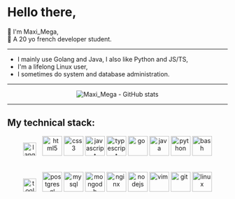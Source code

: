 <div id="header" align="left">
  <h1>Hello there,</h1>

👋 I'm Maxi_Mega,\
📌 A 20 yo french developer student.
</div>

<hr />

- I mainly use Golang and Java, I also like Python and JS/TS,
- I'm a lifelong Linux user,
- I sometimes do system and database administration.

<hr />

<div id="stats" align="center">
  <img alt="Maxi_Mega - GitHub stats" src="https://github-readme-stats.vercel.app/api?username=Maxi-Mega&custom_title=My%20GitHub%20Stats:&show_icons=true&hide_border=true&hide=stars&theme=react" />
</div>

<hr />

## My technical stack:

<div id="icons" align="center" style="margin-bottom: 30px">
    <img alt="languages" height="30px" src="https://img.shields.io/badge/-⬖ Languages-61d9fa" style="margin: 7px 10px 7px 0;"/>
    <img alt="html5" height="45px" width="45px" src="https://cdn.jsdelivr.net/gh/devicons/devicon/icons/html5/html5-plain.svg" />
    <img alt="css3" height="45px" width="45px" src="https://cdn.jsdelivr.net/gh/devicons/devicon/icons/css3/css3-plain.svg" />
    <img alt="javascript" height="45px" width="45px" src="https://cdn.jsdelivr.net/gh/devicons/devicon/icons/javascript/javascript-plain.svg" />
    <img alt="typescript" height="45px" width="45px" src="https://cdn.jsdelivr.net/gh/devicons/devicon/icons/typescript/typescript-plain.svg" />
    <img alt="go" height="45px" width="45px" src="https://cdn.jsdelivr.net/gh/devicons/devicon/icons/go/go-original-wordmark.svg" />
    <img alt="java" height="45px" width="45px" src="https://cdn.jsdelivr.net/gh/devicons/devicon/icons/java/java-original.svg" />
    <img alt="python" height="45px" width="45px" src="https://cdn.jsdelivr.net/gh/devicons/devicon/icons/python/python-original.svg" />
    <img alt="bash" height="45px" width="45px" src="https://cdn.jsdelivr.net/gh/devicons/devicon/icons/bash/bash-original.svg" />
</div>

<div id="Tools" align="center">
    <img alt="tools" height="30px" src="https://img.shields.io/badge/-⬖ Tools-61d9fa" style="margin: 7px 10px 7px 0;"/>
    <img alt="postgresql" height="45px" width="45px" src="https://cdn.jsdelivr.net/gh/devicons/devicon/icons/postgresql/postgresql-plain.svg" />
    <img alt="mysql" height="45px" width="45px" src="https://cdn.jsdelivr.net/gh/devicons/devicon/icons/mysql/mysql-original.svg" />
    <img alt="mongodb" height="45px" width="45px" src="https://cdn.jsdelivr.net/gh/devicons/devicon/icons/mongodb/mongodb-original.svg" />
    <img alt="nginx" height="45px" width="45px" src="https://cdn.jsdelivr.net/gh/devicons/devicon/icons/nginx/nginx-original.svg" />
    <img alt="nodejs" height="45px" width="45px" src="https://cdn.jsdelivr.net/gh/devicons/devicon/icons/nodejs/nodejs-original.svg" />
    <img alt="vim" height="45px" width="45px" src="https://cdn.jsdelivr.net/gh/devicons/devicon/icons/vim/vim-plain.svg" />
    <img alt="git" height="45px" width="45px" src="https://cdn.jsdelivr.net/gh/devicons/devicon/icons/git/git-original.svg" />
    <img alt="linux" height="45px" width="45px" src="https://cdn.jsdelivr.net/gh/devicons/devicon/icons/linux/linux-original.svg" />
</div>
